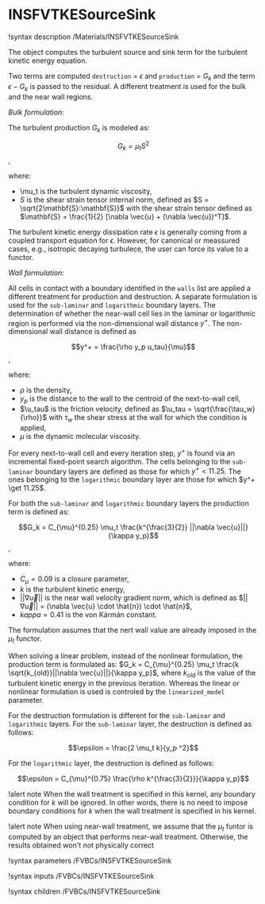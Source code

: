 # INSFVTKESourceSink

!syntax description /Materials/INSFVTKESourceSink

The object computes the turbulent source and sink term for the turbulent kinetic energy equation.

Two terms are computed `destruction` = $\epsilon$ and `production` = $G_k$ and the term $\epsilon - G_k$ is
passed to the residual.
A different treatment is used for the bulk and the near wall regions.

*Bulk formulation*:

The turbulent production $G_k$ is modeled as:

$$G_k = \mu_t S^2$$,

where:

- \mu_t is the turbulent dynamic viscosity,
- $S$ is the shear strain tensor internal norm, defined as $S = \sqrt{2\mathbf{S}:\mathbf{S}}$ with the shear strain tensor defined as $\mathbf{S} = \frac{1}{2} [\nabla \vec{u} + (\nabla \vec{u})^T]$.

The turbulent kinetic energy dissipation rate $\epsilon$ is generally coming from a coupled
transport equation for $\epsilon$.
However, for canonical or meassured cases, e.g., isotropic decaying turbulece,
the user can force its value to a functor.

*Wall formulation*:

All cells in contact with a boundary identified in the `walls` list are applied a different
treatment for production and destruction.
A separate formulation is used for the `sub-laminar` and `logarithmic` boundary layers.
The determination of whether the near-wall cell lies in the laminar or logarithmic region
is performed via the non-dimensional wall distance $y^+$.
The non-dimensional wall distance is defined as

$$y^+ = \frac{\rho y_p u_tau}{\mu}$$,

where:

- $\rho$ is the density,
- $y_p$ is the distance to the wall to the centroid of the next-to-wall cell,
- $\u_tau$ is the friction velocity, defined as $\u_tau = \sqrt{\frac{\tau_w}{\rho}}$ with $\tau_w$ the shear stress at the wall for which the condition is applied,
- $\mu$ is the dynamic molecular viscosity.

For every next-to-wall cell and every iteration step, $y^+$ is found via an
incremental fixed-point search algorithm.
The cells belonging to the `sub-laminar` boundary layers are defined as those
for which $y^+ < 11.25$.
The ones belonging to the `logarithmic` boundary layer are those for which $y^+ \get 11.25$.

For both the `sub-laminar` and `logarithmic` boundary layers the production term is defined as:

$$G_k = C_{\mu}^{0.25} \mu_t \frac{k^{\frac{3}{2}} ||\nabla \vec{u}||}{\kappa y_p}$$,

where:

- $C_{\mu} = 0.09$ is a closure parameter,
- $k$ is the turbulent kinetic energy,
- $||\nabla \vec{u}||$ is the near wall velocity gradient norm, which is defined as $$||\nabla \vec{u}||$ = (\nabla \vec{u} \cdot \hat{n}) \cdot \hat{n}$,
- $kappa = 0.41$ is the von Kármán constant.

The formulation assumes that the nert wall value are already imposed in the $\mu_t$ functor.

When solving a linear problem, instead of the nonlinear formulation, the production term is formulated as:
$G_k = C_{\mu}^{0.25} \mu_t \frac{k \sqrt{k_{old}}||\nabla \vec{u}||}{\kappa y_p}$,
where $k_{old}$ is the value of the turbulent kinetic energy in the previous iteration.
Whereas the linear or nonlinear formulation is used is controled by the `linearized_model` parameter.

For the destruction formulation is different for the `sub-laminar` and `logarithmic` layers.
For the `sub-laminar` layer, the destruction is defined as follows:

$$\epsilon = \frac{2 \mu_t k}{y_p ^2}$$

For the `logarithmic` layer, the destruction is defined as follows:

$$\epsilon = C_{\mu}^{0.75} \frac{\rho k^{\frac{3}{2}}}{\kappa y_p}$$

!alert note
When the wall treatment is specified in this kernel, any boundary condition for $k$ will be ignored.
In other words, there is no need to impose boundary conditions for $k$ when the wall treatment
is specified in his kernel.

!alert note
When using near-wall treatment, we assume that the $\mu_t$ funtor is computed by an object
that performs near-wall treatment.
Otherwise, the results obtained won't not physically correct

!syntax parameters /FVBCs/INSFVTKESourceSink

!syntax inputs /FVBCs/INSFVTKESourceSink

!syntax children /FVBCs/INSFVTKESourceSink
